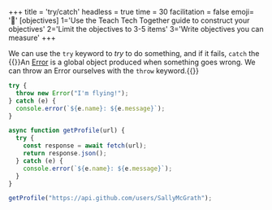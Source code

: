 +++
title = 'try/catch'
headless = true
time = 30
facilitation = false
emoji= '🧩'
[objectives]
    1='Use the Teach Tech Together guide to construct your objectives'
    2='Limit the objectives to 3-5 items'
    3='Write objectives you can measure'
+++

We can use the `try` keyword to _try_ to do something, and if it fails, `catch` the {{<tooltip title="error">}}An [Error](https://developer.mozilla.org/en-US/docs/Web/JavaScript/Reference/Global_Objects/Error) is a global object produced when something goes wrong. We can throw an Error ourselves with the `throw` keyword.{{</tooltip>}}

```js
try {
  throw new Error("I'm flying!");
} catch (e) {
  console.error(`${e.name}: ${e.message}`);
}
```

```js
async function getProfile(url) {
  try {
    const response = await fetch(url);
    return response.json();
  } catch (e) {
    console.error(`${e.name}: ${e.message}`);
  }
}

getProfile("https://api.github.com/users/SallyMcGrath");
```
